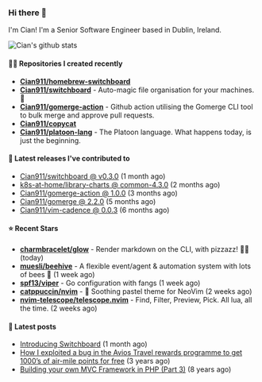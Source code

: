 ### Hi there 👋

I'm Cian! I'm a Senior Software Engineer based in Dublin, Ireland.

![Cian's github stats](https://github-readme-stats.vercel.app/api?username=CIan911&theme=dracula&show_icons=true)

#### 👨‍💻 Repositories I created recently
- **[Cian911/homebrew-switchboard](https://github.com/Cian911/homebrew-switchboard)**
- **[Cian911/switchboard](https://github.com/Cian911/switchboard)** - Auto-magic file organisation for your machines. :open_file_folder:
- **[Cian911/gomerge-action](https://github.com/Cian911/gomerge-action)** - Github action utilising the Gomerge CLI tool to bulk merge and approve pull requests. 
- **[Cian911/copycat](https://github.com/Cian911/copycat)**
- **[Cian911/platoon-lang](https://github.com/Cian911/platoon-lang)** - The Platoon language. What happens today, is just the beginning. 

#### 🚀 Latest releases I've contributed to


- [Cian911/switchboard @ v0.3.0](https://github.com/Cian911/switchboard/releases/tag/v0.3.0) (1 month ago)
- [k8s-at-home/library-charts @ common-4.3.0](https://github.com/k8s-at-home/library-charts/releases/tag/common-4.3.0) (2 months ago)
- [Cian911/gomerge-action @ 1.0.0](https://github.com/Cian911/gomerge-action/releases/tag/1.0.0) (3 months ago)
- [Cian911/gomerge @ 2.2.0](https://github.com/Cian911/gomerge/releases/tag/2.2.0) (5 months ago)
- [Cian911/vim-cadence @ 0.0.3](https://github.com/Cian911/vim-cadence/releases/tag/0.0.3) (6 months ago)

#### ⭐ Recent Stars


- **[charmbracelet/glow](https://github.com/charmbracelet/glow)** - Render markdown on the CLI, with pizzazz! 💅🏻 (today)
- **[muesli/beehive](https://github.com/muesli/beehive)** - A flexible event/agent &amp; automation system with lots of bees 🐝 (1 week ago)
- **[spf13/viper](https://github.com/spf13/viper)** - Go configuration with fangs (1 week ago)
- **[catppuccin/nvim](https://github.com/catppuccin/nvim)** - 🍨 Soothing pastel theme for NeoVim (2 weeks ago)
- **[nvim-telescope/telescope.nvim](https://github.com/nvim-telescope/telescope.nvim)** - Find, Filter, Preview, Pick. All lua, all the time. (2 weeks ago)

#### 📄 Latest posts
- [Introducing Switchboard](https://ciangallagher.me/2022/01/28/Introducing-switchboard/) (1 month ago)
- [How I exploited a bug in the Avios Travel rewards programme to get 1000’s of air-mile points for free](https://ciangallagher.me/2018/04/21/How-i-exploited-a-bug-in-the-avios-travel-rewards-system/) (3 years ago)
- [Building your own MVC Framework in PHP (Part 3)](https://ciangallagher.me/2013/11/03/Building-your-own-mvc-framework-in-php-part-3/) (8 years ago)
